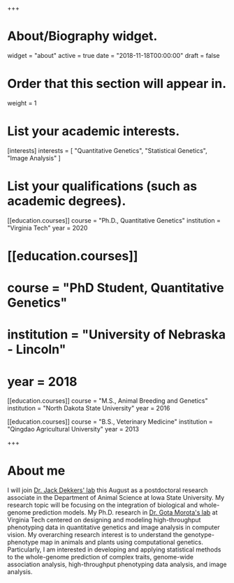 +++
# About/Biography widget.
widget = "about"
active = true
date = "2018-11-18T00:00:00"
draft = false

# Order that this section will appear in.
weight = 1

# List your academic interests.
[interests]
    interests = [
    "Quantitative Genetics",
    "Statistical Genetics",
    "Image Analysis"
  ]

# List your qualifications (such as academic degrees).

[[education.courses]]
  course = "Ph.D., Quantitative Genetics"
  institution = "Virginia Tech"
  year = 2020

# [[education.courses]]
# course = "PhD Student, Quantitative Genetics"
# institution = "University of Nebraska - Lincoln"
# year = 2018
  
[[education.courses]]
  course = "M.S., Animal Breeding and Genetics"
  institution = "North Dakota State University"
  year = 2016

[[education.courses]]
  course = "B.S., Veterinary Medicine"
  institution = "Qingdao Agricultural University"
  year = 2013
 
+++

# About me

I will join [Dr. Jack Dekkers' lab](https://www.ans.iastate.edu/people/jack-c-dekkers) this August as a postdoctoral research associate in the Department of Animal Science at Iowa State University. My research topic will be focusing on the integration of biological and whole-genome prediction models. My Ph.D. research in [Dr. Gota Morota's lab](http://morotalab.org/) at Virginia Tech centered on designing and modeling high-throughput phenotyping data in quantitative genetics and image analysis in computer vision. My overarching research interest is to understand the genotype-phenotype map in animals and plants using computational genetics. Particularly, I am interested in developing and applying statistical methods to the whole-genome prediction of complex traits, genome-wide association analysis, high-throughput phenotyping data analysis, and image analysis.

